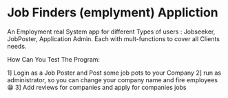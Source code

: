 # Job Finders (emplyment) Appliction
An Employment real System app for different Types of users : Jobseeker, JobPoster, Application Admin. Each with mult-functions to cover all Clients needs. 

How Can You Test The Program:

1] Login as a Job Poster and Post some job pots to your Company
2] run as administrator, so you can change your company name and fire employees 😁
3] Add reviews for companies and apply for companies jobs
